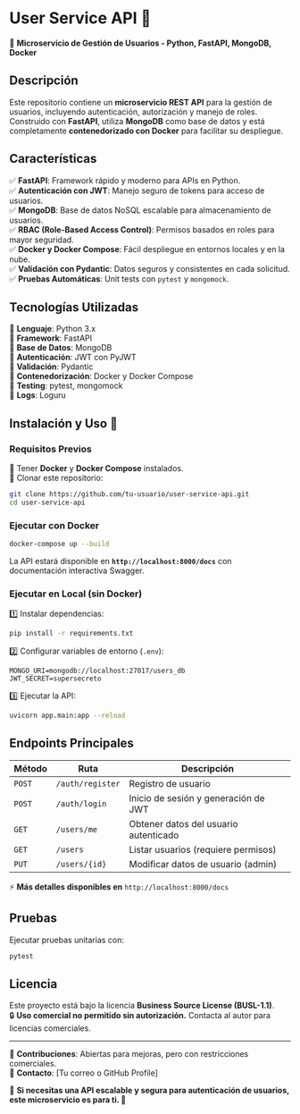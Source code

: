 # **User Service API 🚀**  
📌 **Microservicio de Gestión de Usuarios - Python, FastAPI, MongoDB, Docker**  

## **Descripción**  
Este repositorio contiene un **microservicio REST API** para la gestión de usuarios, incluyendo autenticación, autorización y manejo de roles. Construido con **FastAPI**, utiliza **MongoDB** como base de datos y está completamente **contenedorizado con Docker** para facilitar su despliegue.  

## **Características**  
✅ **FastAPI**: Framework rápido y moderno para APIs en Python.  
✅ **Autenticación con JWT**: Manejo seguro de tokens para acceso de usuarios.  
✅ **MongoDB**: Base de datos NoSQL escalable para almacenamiento de usuarios.  
✅ **RBAC (Role-Based Access Control)**: Permisos basados en roles para mayor seguridad.  
✅ **Docker y Docker Compose**: Fácil despliegue en entornos locales y en la nube.  
✅ **Validación con Pydantic**: Datos seguros y consistentes en cada solicitud.  
✅ **Pruebas Automáticas**: Unit tests con `pytest` y `mongomock`.  

## **Tecnologías Utilizadas**  
🔹 **Lenguaje**: Python 3.x  
🔹 **Framework**: FastAPI  
🔹 **Base de Datos**: MongoDB  
🔹 **Autenticación**: JWT con PyJWT  
🔹 **Validación**: Pydantic  
🔹 **Contenedorización**: Docker y Docker Compose  
🔹 **Testing**: pytest, mongomock  
🔹 **Logs**: Loguru  

## **Instalación y Uso 🚀**  

### **Requisitos Previos**  
🔹 Tener **Docker** y **Docker Compose** instalados.  
🔹 Clonar este repositorio:  
```bash
git clone https://github.com/tu-usuario/user-service-api.git
cd user-service-api
```

### **Ejecutar con Docker**  
```bash
docker-compose up --build
```
La API estará disponible en **`http://localhost:8000/docs`** con documentación interactiva Swagger.

### **Ejecutar en Local (sin Docker)**  
1️⃣ Instalar dependencias:  
```bash
pip install -r requirements.txt
```
2️⃣ Configurar variables de entorno (`.env`):  
```env
MONGO_URI=mongodb://localhost:27017/users_db
JWT_SECRET=supersecreto
```
3️⃣ Ejecutar la API:  
```bash
uvicorn app.main:app --reload
```

## **Endpoints Principales**  

| Método | Ruta | Descripción |
|--------|------|-------------|
| `POST` | `/auth/register` | Registro de usuario |
| `POST` | `/auth/login` | Inicio de sesión y generación de JWT |
| `GET`  | `/users/me` | Obtener datos del usuario autenticado |
| `GET`  | `/users` | Listar usuarios (requiere permisos) |
| `PUT`  | `/users/{id}` | Modificar datos de usuario (admin) |

⚡ **Más detalles disponibles en** `http://localhost:8000/docs`

## **Pruebas**  
Ejecutar pruebas unitarias con:
```bash
pytest
```

## **Licencia**  
Este proyecto está bajo la licencia **Business Source License (BUSL-1.1)**.  
🔒 **Uso comercial no permitido sin autorización.** Contacta al autor para licencias comerciales.

---

🔹 **Contribuciones**: Abiertas para mejoras, pero con restricciones comerciales.  
🔹 **Contacto**: [Tu correo o GitHub Profile]  

📌 **Si necesitas una API escalable y segura para autenticación de usuarios, este microservicio es para ti. 🚀**

